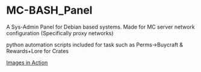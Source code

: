 # MC-BASH_Panel
A Sys-Admin Panel for Debian based systems. Made for MC server network configuration (Specifically proxy networks)

python automation scripts included for task such as Perms->Buycraft &  Rewards+Lore for Crates

[Images in Action](https://imgur.com/a/rneNhrb)
